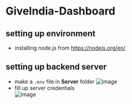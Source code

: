 # GiveIndia-Dashboard
## setting up environment
* installing node.js from https://nodejs.org/en/
## setting up backend server
* make a `.env` file in **Server** folder
![image](https://user-images.githubusercontent.com/77455093/123831639-2a7eca80-d922-11eb-8ca0-e17a2a731865.png)  
* fill up server credentials  
![image](https://user-images.githubusercontent.com/77455093/123831794-4edaa700-d922-11eb-976f-54e2f7ed4f3c.png)
